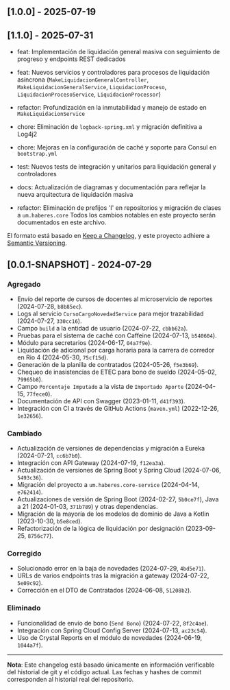 ## [1.0.0] - 2025-07-19
## [1.1.0] - 2025-07-31
- feat: Implementación de liquidación general masiva con seguimiento de progreso y endpoints REST dedicados
- feat: Nuevos servicios y controladores para procesos de liquidación asíncrona (`MakeLiquidacionGeneralController`, `MakeLiquidacionGeneralService`, `LiquidacionProceso`, `LiquidacionProcesoService`, `LiquidacionProcessor`)
- refactor: Profundización en la inmutabilidad y manejo de estado en `MakeLiquidacionService`
- chore: Eliminación de `logback-spring.xml` y migración definitiva a Log4j2
- chore: Mejoras en la configuración de caché y soporte para Consul en `bootstrap.yml`
- test: Nuevos tests de integración y unitarios para liquidación general y controladores
- docs: Actualización de diagramas y documentación para reflejar la nueva arquitectura de liquidación masiva

- refactor: Eliminación de prefijos 'I' en repositorios y migración de clases a `um.haberes.core`
Todos los cambios notables en este proyecto serán documentados en este archivo.

El formato está basado en [Keep a Changelog](https://keepachangelog.com/es-ES/1.0.0/),
y este proyecto adhiere a [Semantic Versioning](https://semver.org/spec/v2.0.0.html).

## [0.0.1-SNAPSHOT] - 2024-07-29

### Agregado
- Envío del reporte de cursos de docentes al microservicio de reportes (2024-07-28, `b8b85ec`).
- Logs al servicio `CursoCargoNovedadService` para mejor trazabilidad (2024-07-27, `330cc16`).
- Campo `build` a la entidad de usuario (2024-07-22, `cbbb62a`).
- Pruebas para el sistema de caché con Caffeine (2024-07-13, `b540604`).
- Módulo para secretarios (2024-06-17, `04a7f9e`).
- Liquidación de adicional por carga horaria para la carrera de corredor en Rio 4 (2024-05-30, `75cf15d`).
- Generación de la planilla de contratados (2024-05-26, `f5e3b69`).
- Chequeo de inasistencias de ETEC para bono de sueldo (2024-05-02, `79965b8`).
- Campo `Porcentaje Imputado` a la vista de `Importado Aporte` (2024-04-15, `77fece0`).
- Documentación de API con Swagger (2023-01-11, `d41f393`).
- Integración con CI a través de GitHub Actions (`maven.yml`) (2022-12-26, `1e32656`).

### Cambiado
- Actualización de versiones de dependencias y migración a Eureka (2024-07-21, `cc6b7b0`).
- Integración con API Gateway (2024-07-19, `f12ea3a`).
- Actualización de versiones de Spring Boot y Spring Cloud (2024-07-06, `5493c36`).
- Migración del proyecto a `um.haberes.core-service` (2024-04-14, `e762414`).
- Actualizaciones de versión de Spring Boot (2024-02-27, `5b0ce7f`), Java a 21 (2024-01-03, `371b789`) y otras dependencias.
- Migración de la mayoría de los modelos de dominio de Java a Kotlin (2023-10-30, `b5e8ced`).
- Refactorización de la lógica de liquidación por designación (2023-09-25, `8756c77`).

### Corregido
- Solucionado error en la baja de novedades (2024-07-29, `4bd5e71`).
- URLs de varios endpoints tras la migración a gateway (2024-07-22, `5e09c92`).
- Corrección en el DTO de Contratados (2024-06-08, `51208b2`).

### Eliminado
- Funcionalidad de envío de bono (`Send Bono`) (2024-07-22, `8f2c4ae`).
- Integración con Spring Cloud Config Server (2024-07-13, `ac23c54`).
- Uso de Crystal Reports en el módulo de novedades (2024-06-19, `1044a7f`).

---

**Nota**: Este changelog está basado únicamente en información verificable del historial de git y el código actual. Las fechas y hashes de commit corresponden al historial real del repositorio.
